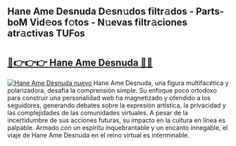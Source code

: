 ## Hane Ame Desnuda D𝚎sn𝚞dos filtr𝚊dos - Parts-boM Vid𝚎os f𝚘tos - N𝚞evas filtr𝚊ciones atr𝚊ctivas TUFos

# <h2><a href="http://mb9tt7.tromn.icu/?c=Hane+Ame+Desnuda">🔗👉👉👉 Hane Ame Desnuda 🔗🔗</a></h2>

[![Hane Ame Desnuda nuevo](https://i.imgur.com/pEAQMta.gif)](http://mb9tt7.tromn.icu/?c=Hane+Ame+Desnuda)
Hane Ame Desnuda, una figura multifacética y polarizadora, desafía la comprensión simple. Su enfoque poco ortodoxo para construir una personalidad web ha magnetizado y ofendido a los seguidores, generando debates sobre la expresión artística, la privacidad y las complejidades de las comunidades virtuales. A pesar de la incertidumbre de sus acciones futuras, su impacto en la cultura en línea es palpable. Armado con un espíritu inquebrantable y un encanto innegable, el viaje de Hane Ame Desnuda en el reino virtual es interminable.
